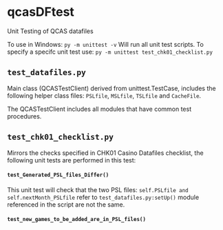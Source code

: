 # qcasDFtest
Unit Testing of QCAS datafiles

To use in Windows: `py -m unittest -v`
Will run all unit test scripts. To specify a specifc unit test use: `py -m unittest test_chk01_checklist.py`

## `test_datafiles.py`
Main class (QCASTestClient) derived from unittest.TestCase, includes the following helper class files: `PSLfile`, `MSLfile`, `TSLfile` and `CacheFile`. 

The QCASTestClient includes all modules that have common test procedures. 

## `test_chk01_checklist.py`
Mirrors the checks specified in CHK01 Casino Datafiles checklist, the following unit tests are performed in this test: 

#### `test_Generated_PSL_files_Differ()`
This unit test will check that the two PSL files: `self.PSLfile and self.nextMonth_PSLfile` refer to `test_datafiles.py:setUp()` module referenced in the script are not the same. 

#### `test_new_games_to_be_added_are_in_PSL_files()`
